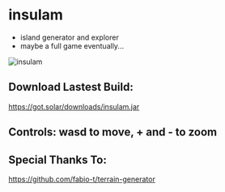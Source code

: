# insulam
- island generator and explorer
- maybe a full game eventually...

![insulam](http://got.solar/downloads/insulam.png)

## Download Lastest Build:
https://got.solar/downloads/insulam.jar

## Controls: wasd to move, + and - to zoom

## Special Thanks To:
https://github.com/fabio-t/terrain-generator
